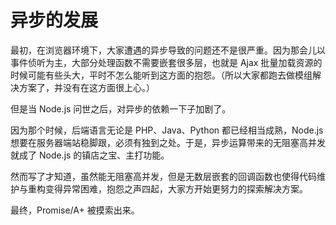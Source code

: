 异步的发展
========

最初，在浏览器环境下，大家遭遇的异步导致的问题还不是很严重。因为那会儿以事件侦听为主，大部分处理函数不需要嵌套很多层，也就是 Ajax 批量加载资源的时候可能有些头大，平时不怎么能听到这方面的抱怨。（所以大家都跑去做模组解决方案了，并没有在这方面很上心。）

但是当 Node.js 问世之后，对异步的依赖一下子加剧了。

因为那个时候，后端语言无论是 PHP、Java、Python 都已经相当成熟，Node.js 想要在服务器端站稳脚跟，必须有独到之处。于是，异步运算带来的无阻塞高并发就成了 Node.js 的镇店之宝、主打功能。

然而写了才知道，虽然能无阻塞高并发，但是无数层嵌套的回调函数也使得代码维护与重构变得异常困难，抱怨之声四起，大家方开始更努力的探索解决方案。

最终，Promise/A+ 被摸索出来。